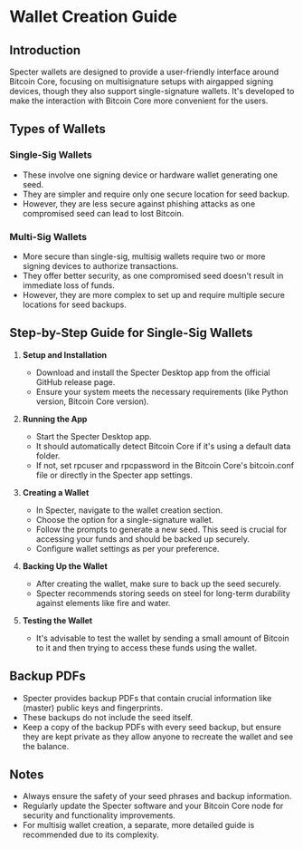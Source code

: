 # Wallet Creation Guide

## Introduction

Specter wallets are designed to provide a user-friendly interface around Bitcoin Core, focusing on multisignature setups with airgapped signing devices, though they also support single-signature wallets. It's developed to make the interaction with Bitcoin Core more convenient for the users.

## Types of Wallets

### Single-Sig Wallets
- These involve one signing device or hardware wallet generating one seed.
- They are simpler and require only one secure location for seed backup.
- However, they are less secure against phishing attacks as one compromised seed can lead to lost Bitcoin.

### Multi-Sig Wallets
- More secure than single-sig, multisig wallets require two or more signing devices to authorize transactions.
- They offer better security, as one compromised seed doesn't result in immediate loss of funds.
- However, they are more complex to set up and require multiple secure locations for seed backups.

## Step-by-Step Guide for Single-Sig Wallets

1. **Setup and Installation**
   - Download and install the Specter Desktop app from the official GitHub release page.
   - Ensure your system meets the necessary requirements (like Python version, Bitcoin Core version).

2. **Running the App**
   - Start the Specter Desktop app.
   - It should automatically detect Bitcoin Core if it's using a default data folder.
   - If not, set rpcuser and rpcpassword in the Bitcoin Core's bitcoin.conf file or directly in the Specter app settings.

3. **Creating a Wallet**
   - In Specter, navigate to the wallet creation section.
   - Choose the option for a single-signature wallet.
   - Follow the prompts to generate a new seed. This seed is crucial for accessing your funds and should be backed up securely.
   - Configure wallet settings as per your preference.

4. **Backing Up the Wallet**
   - After creating the wallet, make sure to back up the seed securely.
   - Specter recommends storing seeds on steel for long-term durability against elements like fire and water.

5. **Testing the Wallet**
   - It's advisable to test the wallet by sending a small amount of Bitcoin to it and then trying to access these funds using the wallet.

## Backup PDFs

- Specter provides backup PDFs that contain crucial information like (master) public keys and fingerprints.
- These backups do not include the seed itself.
- Keep a copy of the backup PDFs with every seed backup, but ensure they are kept private as they allow anyone to recreate the wallet and see the balance.

## Notes

- Always ensure the safety of your seed phrases and backup information.
- Regularly update the Specter software and your Bitcoin Core node for security and functionality improvements.
- For multisig wallet creation, a separate, more detailed guide is recommended due to its complexity.
